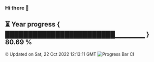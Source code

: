 ### Hi there 👋
⏳ Year progress { ████████████████████████▁▁▁▁▁▁ } 80.69 %
---
⏰ Updated on Sat, 22 Oct 2022 12:13:11 GMT
![Progress Bar CI](https://github.com/Moyi321/Moyi321/workflows/Progress%20Bar%20CI/badge.svg)
